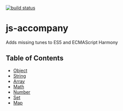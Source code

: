 [![build status](https://secure.travis-ci.org/dankogai/js-accompany.png)](http://travis-ci.org/dankogai/js-accompany)

js-accompany
============

Adds missing tunes to ES5 and ECMAScript Harmony

Table of Contents
-----------------

+ [Object]
+ [String]
+ [Array]
+ [Math]
+ [Number]
+ [Set]
+ [Map]

 
[Object]: Object.md
[String]: String.md
[Array]:  Array.md
[Math]:   Math.md
[Number]: Number.md
[Set]:    Set.md
[Map]:    Map.md
